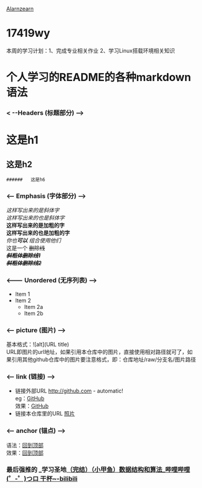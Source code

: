[Alarnzearn](https://github.com/Alarnearn) 
# 17419wy
本周的学习计划：1、完成专业相关作业
              2、学习Linux搭载环境相关知识
              
# 个人学习的README的各种markdown语法 
### < --Headers (标题部分) -->
#   这是h1  
  ##   这是h2   
    ######   这是h6 

### <-- Emphasis (字体部分) -->
  *这样写出来的是斜体字*    <br>    _这样写出来的也是斜体字_   <br>   **这样写出来的是加粗的字**  <br>      __这样写出来的也是加粗的字__  <br> _你也**可以** 组合使用他们_      <br> 这是一个 ~~删除线~~      <br> ***~~斜粗体删除线1~~***	        <br> ~~***斜粗体删除线2***~~
          
### <--- Unordered (无序列表) -->
* Item 1
* Item 2
  * Item 2a
  * Item 2b

### <-- picture (图片) -->
基本格式：![alt](URL title)
<br>URL即图片的url地址，如果引用本仓库中的图片，直接使用相对路径就可了，如果引用其他github仓库中的图片要注意格式，即：仓库地址/raw/分支名/图片路径

### <-- link (链接) -->
* 链接外部URL  http://github.com - automatic!   
   eg：<tab><tab>[GitHub](http://github.com)  <br>效果：[GitHub](http://github.com)
* 链接本仓库里的URL  [照片](./照片)

### <-- anchor (锚点) -->
语法：<tab><tab>[回到顶部](#readme)	     
效果：[回到顶部](#readme)	

### 最后强推的  _学习圣地[（完结）（小甲鱼）数据结构和算法_哔哩哔哩 (゜-゜)つロ 干杯~-bilibili  ](https://www.bilibili.com/video/av2975983)
